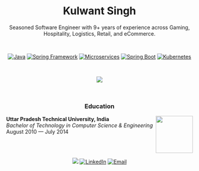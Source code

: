 <h1 align="center">Kulwant Singh</h1>

<p align="center">
Seasoned Software Engineer with 9+ years of experience across Gaming, Hospitality, Logistics, Retail, and eCommerce.
</p>

<br/>

<div align="center">

[![Java](https://img.shields.io/badge/Java-ED8B00?style=for-the-badge&logo=java&logoColor=white)]()
[![Spring Framework](https://img.shields.io/badge/Spring_Framework-239120?style=for-the-badge&logo=c-sharp&logoColor=white)]()
[![Microservices](https://img.shields.io/badge/Microservices-F7DF1E?style=for-the-badge&logoColor=black)]()
[![Spring Boot](https://img.shields.io/badge/Spring_Boot-E34F26?style=for-the-badge&logoColor=white)]()
[![Kubernetes](https://img.shields.io/badge/Kubernetes-3776AB?style=for-the-badge&logoColor=white)]()

</div>

<br/>

<p align="center">
    <img src="https://github-profile-summary-cards.vercel.app/api/cards/profile-details?username=imkulwant&theme=vue"/>
</p>


<br/>

<h3 align="center">Education</h3>

<div>
<p>
    <img width="100px" align="right" src="https://upload.wikimedia.org/wikipedia/en/thumb/9/98/Dr._A.P.J._Abdul_Kalam_Technical_University_logo.png/180px-Dr._A.P.J._Abdul_Kalam_Technical_University_logo.png">
</p>

<p>
 <b>Uttar Pradesh Technical University, India</b><br>
 <i>Bachelor of Technology in Computer Science & Engineering</i><br>
 August 2010 — July 2014
</p>
</div>

<br/>
<br/>

<div align="center">

[![](https://visitcount.itsvg.in/api?id=imkulwant&icon=0&color=1)](https://visitcount.itsvg.in)
[![LinkedIn](https://img.shields.io/badge/LinkedIn-0077B5?logo=linkedin&logoColor=white)](https://linkedin.com/in/imkulwant)
[![Email](https://img.shields.io/badge/Email-D14836?logo=gmail&logoColor=white)](singh.kulwant@gmx.com)

</div>
